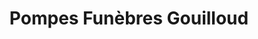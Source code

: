 ---
title: "Pompes Funèbres Gouilloud"
url: /saint-chamond/pompes-funebres-gouilloud/
shop: directeurs de funérailles
---